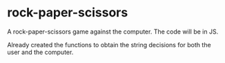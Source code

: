 # rock-paper-scissors

A rock-paper-scissors game against the computer. The code will be in JS.

Already created the functions to obtain the string decisions for both the user and the computer.
